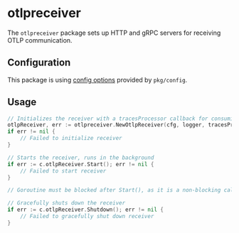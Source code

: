 # otlpreceiver

The `otlpreceiver` package sets up HTTP and gRPC servers for receiving OTLP communication.

## Configuration

This package is using [config options](../config/README.md) provided by `pkg/config`.

## Usage

```go
// Initializes the receiver with a tracesProcessor callback for consuming traces
otlpReceiver, err := otlpreceiver.NewOtlpReceiver(cfg, logger, tracesProcessor)
if err != nil {
    // Failed to initialize receiver
}

// Starts the receiver, runs in the background
if err := c.otlpReceiver.Start(); err != nil {
    // Failed to start receiver
}

// Goroutine must be blocked after Start(), as it is a non-blocking call

// Gracefully shuts down the receiver
if err := c.otlpReceiver.Shutdown(); err != nil {
    // Failed to gracefully shut down receiver
}
```

